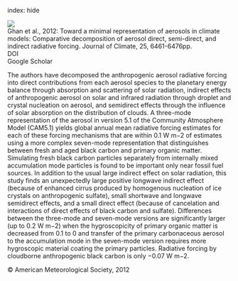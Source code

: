 index: hide

<div class="Citation">
    <div class="Citation-thumb CitationThumb-linked"  data-href="https://doi.org/10.1175/jcli-d-11-00650.1">
      <img src="https://static.claimspace.cloud/climate-study-static/refs/thumbs/7/Ghan_et_al_2012-thumb.png" />
    </div>

  <div class="Citation-body">
    <div class="Citation-text">Ghan et al., 2012: Toward a minimal representation of aerosols in climate models: Comparative decomposition of aerosol direct, semi-direct, and indirect radiative forcing. <span class="Article-journal">Journal of Climate, </span><span class="Article-volume">25, </span>6461-6476pp.</div>
    <div class="Citation-links">
      <div class="CitationLink" data-href="https://doi.org/10.1175/jcli-d-11-00650.1">
        <div class="CitationLink-icon CitationLink-Doi"></div>
        <div class="CitationLink-text">DOI</div>
      </div>
      <div class="CitationLink" data-href="https://scholar.google.com/scholar?q=10.1175/jcli-d-11-00650.1">
        <div class="CitationLink-icon CitationLink-Scholar"></div>
        <div class="CitationLink-text">Google Scholar</div>
      </div>
    </div>
  </div>
</div>

The authors have decomposed the anthropogenic aerosol radiative forcing into direct contributions from each aerosol species to the planetary energy balance through absorption and scattering of solar radiation, indirect effects of anthropogenic aerosol on solar and infrared radiation through droplet and crystal nucleation on aerosol, and semidirect effects through the influence of solar absorption on the distribution of clouds. A three-mode representation of the aerosol in version 5.1 of the Community Atmosphere Model (CAM5.1) yields global annual mean radiative forcing estimates for each of these forcing mechanisms that are within 0.1 W m−2 of estimates using a more complex seven-mode representation that distinguishes between fresh and aged black carbon and primary organic matter. Simulating fresh black carbon particles separately from internally mixed accumulation mode particles is found to be important only near fossil fuel sources. In addition to the usual large indirect effect on solar radiation, this study finds an unexpectedly large positive longwave indirect effect (because of enhanced cirrus produced by homogenous nucleation of ice crystals on anthropogenic sulfate), small shortwave and longwave semidirect effects, and a small direct effect (because of cancelation and interactions of direct effects of black carbon and sulfate). Differences between the three-mode and seven-mode versions are significantly larger (up to 0.2 W m−2) when the hygroscopicity of primary organic matter is decreased from 0.1 to 0 and transfer of the primary carbonaceous aerosol to the accumulation mode in the seven-mode version requires more hygroscopic material coating the primary particles. Radiative forcing by cloudborne anthropogenic black carbon is only −0.07 W m−2.

<div class="Citation-copy">
&copy; American Meteorological Society, 2012
</div>